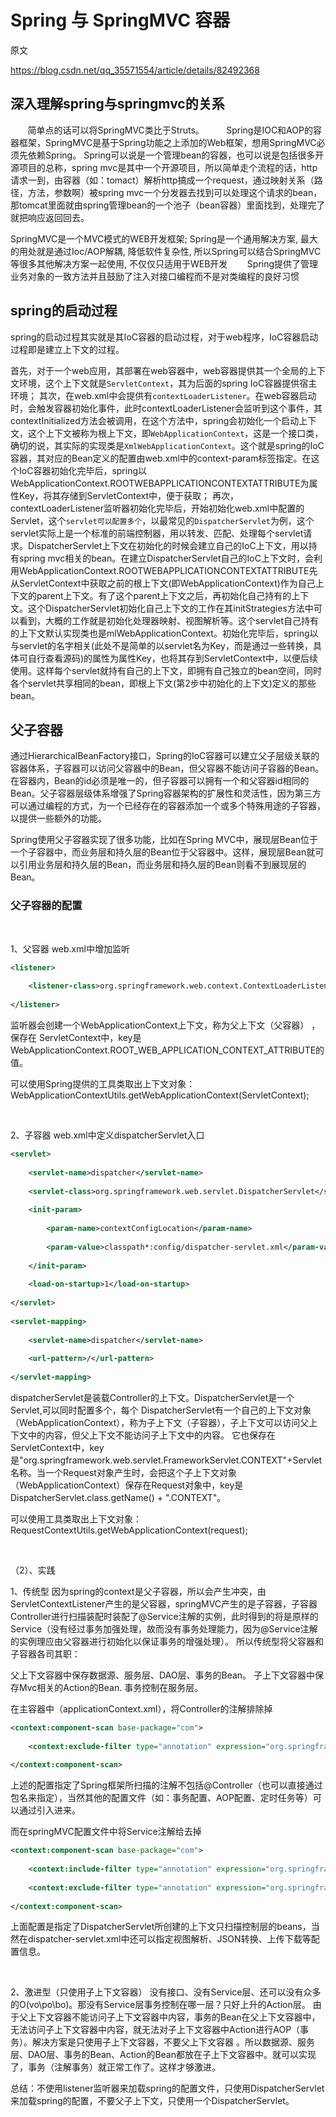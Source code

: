 # Spring 与 SpringMVC 容器

原文

https://blog.csdn.net/qq_35571554/article/details/82492368



## 深入理解spring与springmvc的关系
       简单点的话可以将SpringMVC类比于Struts。 
       Spring是IOC和AOP的容器框架，SpringMVC是基于Spring功能之上添加的Web框架，想用SpringMVC必须先依赖Spring。 Spring可以说是一个管理bean的容器，也可以说是包括很多开源项目的总称，spring mvc是其中一个开源项目，所以简单走个流程的话，http请求一到，由容器（如：tomact）解析http搞成一个request，通过映射关系（路径，方法，参数啊）被spring mvc一个分发器去找到可以处理这个请求的bean，那tomcat里面就由spring管理bean的一个池子（bean容器）里面找到，处理完了就把响应返回回去。

SpringMVC是一个MVC模式的WEB开发框架;
Spring是一个通用解决方案, 最大的用处就是通过Ioc/AOP解耦, 降低软件复杂性, 所以Spring可以结合SpringMVC等很多其他解决方案一起使用, 不仅仅只适用于WEB开发
       Spring提供了管理业务对象的一致方法并且鼓励了注入对接口编程而不是对类编程的良好习惯

## spring的启动过程
spring的启动过程其实就是其IoC容器的启动过程，对于web程序，IoC容器启动过程即是建立上下文的过程。

首先，对于一个web应用，其部署在web容器中，web容器提供其一个全局的上下文环境，这个上下文就是`ServletContext`，其为后面的spring IoC容器提供宿主环境；
其次，在web.xml中会提供有`contextLoaderListener`。在web容器启动时，会触发容器初始化事件，此时contextLoaderListener会监听到这个事件，其contextInitialized方法会被调用，在这个方法中，spring会初始化一个启动上下文，这个上下文被称为根上下文，即`WebApplicationContext`，这是一个接口类，确切的说，其实际的实现类是`XmlWebApplicationContext`。这个就是spring的IoC容器，其对应的Bean定义的配置由web.xml中的context-param标签指定。在这个IoC容器初始化完毕后，spring以WebApplicationContext.ROOTWEBAPPLICATIONCONTEXTATTRIBUTE为属性Key，将其存储到ServletContext中，便于获取；
再次，contextLoaderListener监听器初始化完毕后，开始初始化web.xml中配置的Servlet，这个`servlet可以配置多个`，以最常见的`DispatcherServlet`为例，这个servlet实际上是一个标准的前端控制器，用以转发、匹配、处理每个servlet请求。DispatcherServlet上下文在初始化的时候会建立自己的IoC上下文，用以持有spring mvc相关的bean。在建立DispatcherServlet自己的IoC上下文时，会利用WebApplicationContext.ROOTWEBAPPLICATIONCONTEXTATTRIBUTE先从ServletContext中获取之前的根上下文(即WebApplicationContext)作为自己上下文的parent上下文。有了这个parent上下文之后，再初始化自己持有的上下文。这个DispatcherServlet初始化自己上下文的工作在其initStrategies方法中可以看到，大概的工作就是初始化处理器映射、视图解析等。这个servlet自己持有的上下文默认实现类也是mlWebApplicationContext。初始化完毕后，spring以与servlet的名字相关(此处不是简单的以servlet名为Key，而是通过一些转换，具体可自行查看源码)的属性为属性Key，也将其存到ServletContext中，以便后续使用。这样每个servlet就持有自己的上下文，即拥有自己独立的bean空间，同时各个servlet共享相同的bean，即根上下文(第2步中初始化的上下文)定义的那些bean。
## 父子容器
通过HierarchicalBeanFactory接口，Spring的IoC容器可以建立父子层级关联的容器体系，子容器可以访问父容器中的Bean，但父容器不能访问子容器的Bean。在容器内，Bean的id必须是唯一的，但子容器可以拥有一个和父容器id相同的Bean。父子容器层级体系增强了Spring容器架构的扩展性和灵活性，因为第三方可以通过编程的方式，为一个已经存在的容器添加一个或多个特殊用途的子容器，以提供一些额外的功能。

Spring使用父子容器实现了很多功能，比如在Spring MVC中，展现层Bean位于一个子容器中，而业务层和持久层的Bean位于父容器中。这样，展现层Bean就可以引用业务层和持久层的Bean，而业务层和持久层的Bean则看不到展现层的Bean。
 

### 父子容器的配置
 

1、父容器
web.xml中增加监听
```xml
<listener>
 
    <listener-class>org.springframework.web.context.ContextLoaderListener</listener-class>
 
</listener>
```
监听器会创建一个WebApplicationContext上下文，称为父上下文（父容器） ，保存在 ServletContext中，key是WebApplicationContext.ROOT_WEB_APPLICATION_CONTEXT_ATTRIBUTE的值。

可以使用Spring提供的工具类取出上下文对象：WebApplicationContextUtils.getWebApplicationContext(ServletContext);
 

 

2、子容器
web.xml中定义dispatcherServlet入口​​​​​​​
```xml
<servlet>
 
    <servlet-name>dispatcher</servlet-name>
 
    <servlet-class>org.springframework.web.servlet.DispatcherServlet</servlet-class>
 
    <init-param>
 
        <param-name>contextConfigLocation</param-name>
 
        <param-value>classpath*:config/dispatcher-servlet.xml</param-value>
 
    </init-param>
 
    <load-on-startup>1</load-on-startup>
 
</servlet>
 
<servlet-mapping>
 
    <servlet-name>dispatcher</servlet-name>
 
    <url-pattern>/</url-pattern>
 
</servlet-mapping>
```
dispatcherServlet是装载Controller的上下文。DispatcherServlet是一个Servlet,可以同时配置多个，每个 DispatcherServlet有一个自己的上下文对象（WebApplicationContext），称为子上下文（子容器），子上下文可以访问父上下文中的内容，但父上下文不能访问子上下文中的内容。 它也保存在 ServletContext中，key是"org.springframework.web.servlet.FrameworkServlet.CONTEXT"+Servlet名称。当一个Request对象产生时，会把这个子上下文对象（WebApplicationContext）保存在Request对象中，key是DispatcherServlet.class.getName() + ".CONTEXT"。

可以使用工具类取出上下文对象：RequestContextUtils.getWebApplicationContext(request);
 

 

（2）、实践
 

1、传统型
因为spring的context是父子容器，所以会产生冲突，由ServletContextListener产生的是父容器，springMVC产生的是子容器，子容器Controller进行扫描装配时装配了@Service注解的实例，此时得到的将是原样的Service（没有经过事务加强处理，故而没有事务处理能力，因为@Service注解的实例理应由父容器进行初始化以保证事务的增强处理）。 所以传统型将父容器和子容器各司其职：

父上下文容器中保存数据源、服务层、DAO层、事务的Bean。
子上下文容器中保存Mvc相关的Action的Bean.
事务控制在服务层。


在主容器中（applicationContext.xml），将Controller的注解排除掉 ​​​​​​​
```xml
<context:component-scan base-package="com">
 
    <context:exclude-filter type="annotation" expression="org.springframework.stereotype.Controller" />
 
</context:component-scan>
```

上述的配置指定了Spring框架所扫描的注解不包括@Controller（也可以直接通过包名来指定），当然其他的配置文件（如：事务配置、AOP配置、定时任务等）可以通过<import />引入进来。

而在springMVC配置文件中将Service注解给去掉 ​​​​​​​
```xml
<context:component-scan base-package="com">
 
    <context:include-filter type="annotation" expression="org.springframework.stereotype.Controller" />
 
    <context:exclude-filter type="annotation" expression="org.springframework.stereotype.Service" />
 
</context:component-scan>
```

上面配置是指定了DispatcherServlet所创建的上下文只扫描控制层的beans，当然在dispatcher-servlet.xml中还可以指定视图解析、JSON转换、上传下载等配置信息。

 

2、激进型（只使用子上下文容器）
没有接口、没有Service层、还可以没有众多的O(vo\po\bo)。那没有Service层事务控制在哪一层？只好上升的Action层。
由于父上下文容器不能访问子上下文容器中内容，事务的Bean在父上下文容器中，无法访问子上下文容器中内容，就无法对子上下文容器中Action进行AOP（事务）。解决方案是只使用子上下文容器，不要父上下文容器 。所以数据源、服务层、DAO层、事务的Bean、Action的Bean都放在子上下文容器中。就可以实现了，事务（注解事务）就正常工作了。这样才够激进。


总结：不使用listener监听器来加载spring的配置文件，只使用DispatcherServlet来加载spring的配置，不要父子上下文，只使用一个DispatcherServlet。
